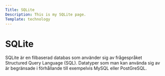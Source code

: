 ```yaml
---
Title: SQLite
Description: This is my SQLite page.
Template: technology
---
```


SQLite
==========================

SQLite är en filbaserad databas som använder sig av frågespråket Structured Query Language (SQL). Datatyper som man kan använda sig av är begränsade i förhållande till exempelvis MySQL eller PostGreSQL.
